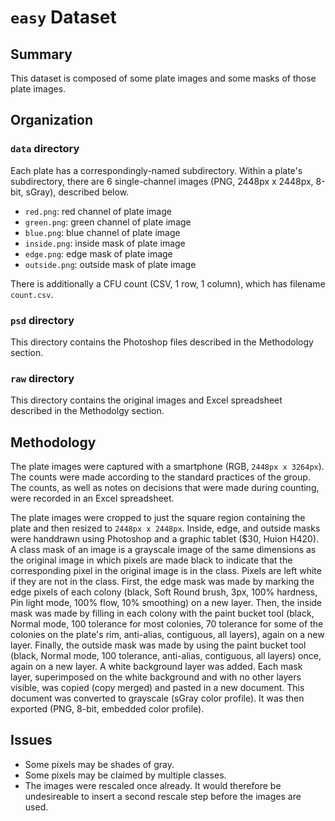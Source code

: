 # `easy` Dataset

## Summary

This dataset is composed of some plate images and some masks of those plate images.

## Organization

### `data` directory

Each plate has a correspondingly-named subdirectory. Within a plate's subdirectory, there are 6 single-channel images (PNG, 2448px x 2448px, 8-bit, sGray), described below.

* `red.png`: red channel of plate image
* `green.png`: green channel of plate image
* `blue.png`: blue channel of plate image
* `inside.png`: inside mask of plate image
* `edge.png`: edge mask of plate image
* `outside.png`: outside mask of plate image

There is additionally a CFU count (CSV, 1 row, 1 column), which has filename `count.csv`.

### `psd` directory

This directory contains the Photoshop files described in the Methodology section.

### `raw` directory

This directory contains the original images and Excel spreadsheet described in the Methodolgy section.

## Methodology

The plate images were captured with a smartphone (RGB, `2448px x 3264px`). The counts were made according to the standard practices of the group. The counts, as well as notes on decisions that were made during counting, were recorded in an Excel spreadsheet.

The plate images were cropped to just the square region containing the plate and then resized to `2448px x 2448px`. Inside, edge, and outside masks were handdrawn using Photoshop and a graphic tablet ($30, Huion H420). A class mask of an image is a grayscale image of the same dimensions as the original image in which pixels are made black to indicate that the corresponding pixel in the original image is in the class. Pixels are left white if they are not in the class. First, the edge mask was made by marking the edge pixels of each colony (black, Soft Round brush, 3px, 100% hardness, Pin light mode, 100% flow, 10% smoothing) on a new layer. Then, the inside mask was made by filling in each colony with the paint bucket tool (black, Normal mode, 100 tolerance for most colonies, 70 tolerance for some of the colonies on the plate's rim, anti-alias, contiguous, all layers), again on a new layer. Finally, the outside mask was made by using the paint bucket tool (black, Normal mode, 100 tolerance, anti-alias, contiguous, all layers) once, again on a new layer. A white background layer was added. Each mask layer, superimposed on the white background and with no other layers visible, was copied (copy merged) and pasted in a new document. This document was converted to grayscale (sGray color profile). It was then exported (PNG, 8-bit, embedded color profile).

## Issues

* Some pixels may be shades of gray.
* Some pixels may be claimed by multiple classes.
* The images were rescaled once already. It would therefore be undesireable to insert a second rescale step before the images are used.
